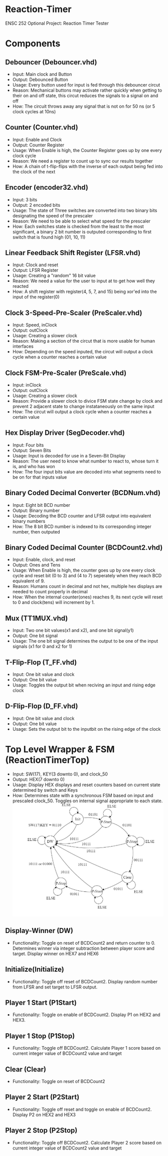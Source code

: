 # Reaction-Timer
ENSC 252 Optional Project: Reaction Timer Tester
# Components
## Debouncer (Debouncer.vhd)
- Input: Main clock and Button
- Output: Debounced Button
- Usage: Every button used for input is fed through this debouncer circut
- Reason: Mechanical buttons may activate rather quickly when getting to their on and off state, this circut reduces the signals to a signal on and off
- How: The circuit throws away any signal that is not on for 50 ns (or 5 clock cycles at 10ns)
## Counter (Counter.vhd)
- Input: Enable and Clock
- Output: Counter Register
- Usage: When Enable is high, the Counter Register goes up by one every clock cycle
- Reason: We need a register to count up to sync our results together
- How: A chain of t-flip-flips with the inverse of each output being fed into the clock of the next
## Encoder (encoder32.vhd)
- Input: 3 bits
- Output: 2 encoded bits
- Usage: The state of Three switches are converted into two binary bits designating the speed of the prescaler
- Reason: We need to be able to select what speed for the prescaler
- How: Each switches state is checked from the least to the most significant, a binary 2 bit number is outputed corresponding to first switch that is found high (01, 10, 11)
## Linear Feedback Shift Register (LFSR.vhd)
- Input: Clock and reset
- Output: LFSR Register
- Usage: Creating a "random" 16 bit value
- Reason: We need a value for the user to input at to get how well they reacted
- How: A shift register with register(4, 5, 7, and 15) being xor'ed into the input of the register(0)
## Clock 3-Speed-Pre-Scaler (PreScaler.vhd)
- Input: Speed, inClock
- Output: outClock
- Usage: Creating a slower clock
- Reason: Making a section of the circut that is more usable for human interfaces
- How: Depending on the speed inputed, the circut will output a clock cycle when a counter reaches a certain value
## Clock FSM-Pre-Scaler (PreScale.vhd)
- Input: inClock
- Output: outClock
- Usage: Creating a slower clock
- Reason: Provide a slower clock to divice FSM state change by clock and prevent 2 adjacent state to change instataneously on the same input
- How: The circut will output a clock cycle when a counter reaches a certain value
## Hex Display Driver (SegDecoder.vhd)
- Input: Four bits
- Output: Seven Bits
- Usage: Input is decoded for use in a Seven-Bit Display
- Reason: The user need to know what number to react to, whose turn it is, and who has won
- How: The four input bits value are decoded into what segments need to be on for that inputs value
## Binary Coded Decimal Converter (BCDNum.vhd)
- Input: Eight bit BCD number
- Output: Binary number
- Usage: Decoding the BCD counter and LFSR output into equivalent binary numbers
- How: The 8 bit BCD number is indexed to its corresponding integer number, then outputed
## Binary Coded Decimal Counter (BCDCount2.vhd)
- Input: Enable, clock, and reset
- Output: Ones and Tens
- Usage: When Enable is high, the counter goes up by one every clock cycle and reset bit (0 to 3) and (4 to 7) seperately when they reach BCD equivalent of 9.
- Reason: Humans count in decimal and not hex, multiple hex displays are needed to count properly in decimal
- How: When the internal counter(ones) reaches 9, its next cycle will reset to 0 and clock(tens) will increment by 1. 
## Mux (TT1MUX.vhd)
- Input: Two one bit values(x1 and x2), and one bit signal(y1)
- Output: One bit signal
- Usage: The one bit signal determines the output to be one of the input signals (x1 for 0 and x2 for 1)
## T-Flip-Flop (T_FF.vhd)
- Input: One bit value and clock
- Output: One bit value
- Usage: Toggles the output bit when reciving an input and rising edge clock
## D-Flip-Flop (D_FF.vhd)
- Input: One bit value and clock
- Output: One bit value
- Usage: Sets the output bit to the inputbit on the rising edge of the clock
# Top Level Wrapper & FSM (ReactionTimerTop)
- Input: SW(17), KEY(3 downto 0), and clock_50
- Output: HEX(7 downto 0)
- Usage: Display HEX displays and reset counters based on current state determined by switch and Keys
- How: Determines state with a synchronous FSM based on input and prescaled clock_50. Toggles on internal signal appropriate to each state.
![FSM](https://github.com/Sean-Boyes/Reaction-Timer/blob/main/img/FSM.jpg?raw=true)
## Display-Winner (DW)
- Functionality: Toggle on reset of BCDCount2 and return counter to 0. Determines winner via integer subtraction between player score and target. Display winner on HEX7 and HEX6
## Initialize(Initialize)
- Functionality: Toggle off reset of BCDCount2. Display random number from LFSR and set target to LFSR output.
## Player 1 Start (P1Start)
- Functionality: Toggle on enable of BCDCount2. Display P1 on HEX2 and HEX3.
## Player 1 Stop (P1Stop)
- Functionality: Toggle off BCDCount2. Calculate Player 1 score based on current integer value of BCDCount2 value and target
## Clear (Clear)
- Functionality: Toggle on reset of BCDCount2
## Player 2 Start (P2Start)
- Functionality: Toggle off reset and toggle on enable of BCDCount2. Display P2 on HEX2 and HEX3
## Player 2 Stop (P2Stop)
- Functionality: Toggle off BCDCount2. Calculate Player 2 score based on current integer value of BCDCount2 value and target

